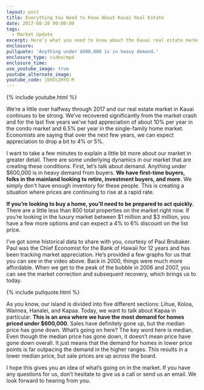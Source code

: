 ```yaml
---
layout: post
title: Everything You Need to Know About Kauai Real Estate
date: 2017-08-28 00:00:00
tags:
  - Market Update
excerpt: Here’s what you need to know about the Kauai real estate market.
enclosure:
pullquote: 'Anything under $600,000 is in heavy demand.'
enclosure_type: video/mp4
enclosure_time:
use_youtube_image: true
youtube_alternate_image:
youtube_code: jb9Vc2HYO-M
---
```



{% include youtube.html %}

We’re a little over halfway through 2017 and our real estate market in Kauai continues to be strong. We’ve recovered significantly from the market crash and for the last five years we’ve had appreciation of about 10% per year in the condo market and 6.5% per year in the single-family home market. Economists are saying that over the next few years, we can expect appreciation to drop a bit to 4% or 5%.

I want to take a few minutes to explain a little bit more about our market in greater detail. There are some underlying dynamics in our market that are creating these conditions. First, let’s talk about demand. Anything under $600,000 is in heavy demand from buyers. **We have first-time buyers, folks in the mainland looking to retire, investment buyers, and more.** We simply don’t have enough inventory for these people. This is creating a situation where prices are continuing to rise at a rapid rate.

**If you’re looking to buy a home, you’ll need to be prepared to act quickly.** There are a little less than 800 total properties on the market right now. If you’re looking in the luxury market between $1 million and $3 million, you have a few more options and can expect a 4% to 6% discount on the list price.

I’ve got some historical data to share with you, courtesy of Paul Brubaker. Paul was the Chief Economist for the Bank of Hawaii for 12 years and has been tracking market appreciation. He’s provided a few graphs for us that you can see in the video above. Back in 2000, things were much more affordable. When we get to the peak of the bubble in 2006 and 2007, you can see the market correction and subsequent recovery, which brings us to today.

{% include pullquote.html %}

As you know, our island is divided into five different sections: Lihue, Koloa, Waimea, Hanalei, and Kapaa. Today, we want to talk about Kapaa in particular. **This is an area where we have the most demand for homes priced under $600,000.** Sales have definitely gone up, but the median price has gone down. What’s going on here? The key word here is median. Even though the median price has gone down, it doesn’t mean price have gone down overall. It just means that the demand for homes in lower price points is far outpacing the demand in the higher ranges. This results in a lower median price, but sale prices are up across the board.

I hope this gives you an idea of what’s going on in the market. If you have any questions for us, don’t hesitate to give us a call or send us an email. We look forward to hearing from you.